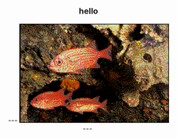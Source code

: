<div align="center">
  <h3>hello</h3>
---
<img src="fishs.gif" alt="fishes, swimming" width="60%" height="auto"/><br>
---
<img url="https://img.shields.io/badge/javascript-%23323330.svg?style=for-the-badge&logo=javascript&logoColor=%23F7DF1E"><img url="https://img.shields.io/badge/c%23-%23239120.svg?style=for-the-badge&logo=c-sharp&logoColor=white"><img url="https://img.shields.io/badge/c++-%2300599C.svg?style=for-the-badge&logo=c%2B%2B&logoColor=white"><img url="https://img.shields.io/badge/html5-%23E34F26.svg?style=for-the-badge&logo=html5&logoColor=white"><img url="https://img.shields.io/badge/css3-%231572B6.svg?style=for-the-badge&logo=css3&logoColor=white">
</div>
